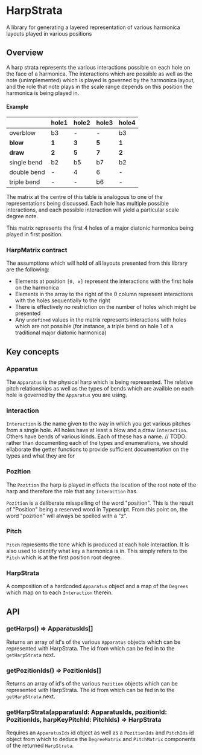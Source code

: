 # HarpStrata
A library for generating a layered representation of various harmonica layouts played in various positions

## Overview
A harp strata represents the various interactions possible on each hole on the face of a harmonica. The interactions which are possible as well as the note (unimplemented) which is played is governed by the harmonica layout, and the role that note plays in the scale range depends on this position the harmonica is being played in.

#### Example
||hole1|hole2|hole3|hole4|
|---|---|---|---|---|
|overblow|b3|-|-|b3|
|**blow**|**1**|**3**|**5**|**1**|
|**draw**|**2**|**5**|**7**|**2**|
|single bend|b2|b5|b7|b2|
|double bend|-|4|6|-|
|triple bend|-|-|b6|-|

The matrix at the centre of this table is analogous to one of the representations being discussed. Each hole has multiple possible interactions, and each possible interaction will yield a particular scale degree note.

This matrix represents the first 4 holes of a major diatonic harmonica being played in first position.

### HarpMatrix contract
The assumptions which will hold of all layouts presented from this library are the following:
- Elements at position `[0, x]` represent the interactions with the first hole on the harmonica
- Elements in the array to the right of the 0 column represent interactions with the holes sequentially to the right
- There is effectively no restriction on the number of holes which might be presented
- Any `undefined` values in the matrix represents interactions with holes which are not possible (for instance, a triple bend on hole 1 of a traditional major diatonic harmonica)


## Key concepts
### Apparatus
The `Apparatus` is the physical harp which is being represented. The relative pitch relationships as well as the types of bends which are availble on each hole is governed by the `Apparatus` you are using.

### Interaction
`Interaction` is the name given to the way in which you get various pitches from a single hole. All holes have at least a blow and a draw `Interaction`. Others have bends of various kinds. Each of these has a name.
// TODO: rather than documenting each of the types and enumerations, we should ellaborate the getter functions to provide sufficient documentation on the types and what they are for

### Pozition
The `Pozition` the harp is played in effects the location of the root note of the harp and therefore the role that any `Interaction` has.

`Pozition` is a deliberate misspelling of the word "position". This is the result of "Position" being a reserved word in Typescript. From this point on, the word "pozition" will always be spelled with a "z".

### Pitch
`Pitch` represents the tone which is produced at each hole interaction. It is also used to identify what key a harmonica is in. This simply refers to the `Pitch` which is at the first position root degree.

### HarpStrata
A composition of a hardcoded `Apparatus` object and a map of the `Degrees` which map on to each `Interaction` therein.

## API
### getHarps() => ApparatusIds[]
Returns an array of id's of the various `Apparatus` objects which can be represented with HarpStrata. The id from which can be fed in to the `getHarpStrata` next.

### getPozitionIds() => PozitionIds[]
Returns an array of id's of the various `Pozition` objects which can be represented with HarpStrata. The id from which can be fed in to the `getHarpStrata` next.

### getHarpStrata(apparatusId: ApparatusIds, pozitionId: PozitionIds, harpKeyPitchId: PitchIds) => HarpStrata
Requires an `ApparatusIds` id object as well as a `PozitionIds` and `PitchIds` id object from which to deduce the `DegreeMatrix` and `PitchMatrix` components of the returned `HarpStrata`.


